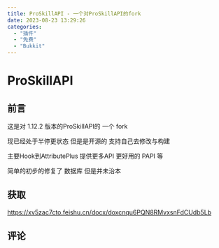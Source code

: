 ```yaml
---
title: ProSkillAPI - 一个对ProSkillAPI的fork
date: 2023-08-23 13:29:26
categories:
  - "插件"
  - "免费"
  - "Bukkit"
---
```


# ProSkillAPI
<blog-overview></blog-overview>

## 前言

这是对 1.12.2 版本的ProSkillAPI的 一个 fork

现已经处于半停更状态 但是是开源的 支持自己去修改与构建

主要Hook到AttributePlus 提供更多API 更好用的 PAPI 等

简单的初步的修复了 数据库 但是并未治本

## 获取

https://xv5zac7cto.feishu.cn/docx/doxcnqu6PQN8RMvxsnFdCUdb5Lb


## 评论

<br/>

<comments></comments>

<script setup>

import Comments from '../../../compose/Comments.vue';
import BlogOverview from '../../../compose/BlogOverview.vue';

</script>
